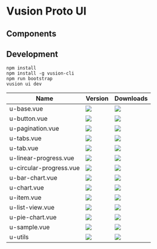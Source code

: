 # Vusion Proto UI

## Components

<table>
    <thead><tr><th>Name</th><th>Version</th><th>Downloads</th></thead>
    <tbody>
<tr>
    <td>u-base.vue</td>
    <td><a href="https://www.npmjs.com/package/u-base.vue"><img src="https://img.shields.io/npm/v/u-base.vue.svg?style=flat-square"></a></td>
    <td><a href="https://www.npmjs.com/package/u-base.vue"><img src="https://img.shields.io/npm/dm/u-base.vue.svg?style=flat-square"></a></td>
</tr>
<tr>
    <td>u-button.vue</td>
    <td><a href="https://www.npmjs.com/package/u-button.vue"><img src="https://img.shields.io/npm/v/u-button.vue.svg?style=flat-square"></a></td>
    <td><a href="https://www.npmjs.com/package/u-button.vue"><img src="https://img.shields.io/npm/dm/u-button.vue.svg?style=flat-square"></a></td>
</tr>
<tr>
    <td>u-pagination.vue</td>
    <td><a href="https://www.npmjs.com/package/u-pagination.vue"><img src="https://img.shields.io/npm/v/u-pagination.vue.svg?style=flat-square"></a></td>
    <td><a href="https://www.npmjs.com/package/u-pagination.vue"><img src="https://img.shields.io/npm/dm/u-pagination.vue.svg?style=flat-square"></a></td>
</tr>
<tr>
    <td>u-tabs.vue</td>
    <td><a href="https://www.npmjs.com/package/u-tabs.vue"><img src="https://img.shields.io/npm/v/u-tabs.vue.svg?style=flat-square"></a></td>
    <td><a href="https://www.npmjs.com/package/u-tabs.vue"><img src="https://img.shields.io/npm/dm/u-tabs.vue.svg?style=flat-square"></a></td>
</tr>
<tr>
    <td>u-tab.vue</td>
    <td><a href="https://www.npmjs.com/package/u-tab.vue"><img src="https://img.shields.io/npm/v/u-tab.vue.svg?style=flat-square"></a></td>
    <td><a href="https://www.npmjs.com/package/u-tab.vue"><img src="https://img.shields.io/npm/dm/u-tab.vue.svg?style=flat-square"></a></td>
</tr>
<tr>
    <td>u-linear-progress.vue</td>
    <td><a href="https://www.npmjs.com/package/u-linear-progress.vue"><img src="https://img.shields.io/npm/v/u-linear-progress.vue.svg?style=flat-square"></a></td>
    <td><a href="https://www.npmjs.com/package/u-linear-progress.vue"><img src="https://img.shields.io/npm/dm/u-linear-progress.vue.svg?style=flat-square"></a></td>
</tr>
<tr>
    <td>u-circular-progress.vue</td>
    <td><a href="https://www.npmjs.com/package/u-circular-progress.vue"><img src="https://img.shields.io/npm/v/u-circular-progress.vue.svg?style=flat-square"></a></td>
    <td><a href="https://www.npmjs.com/package/u-circular-progress.vue"><img src="https://img.shields.io/npm/dm/u-circular-progress.vue.svg?style=flat-square"></a></td>
</tr>
<tr>
    <td>u-bar-chart.vue</td>
    <td><a href="https://www.npmjs.com/package/u-bar-chart.vue"><img src="https://img.shields.io/npm/v/u-bar-chart.vue.svg?style=flat-square"></a></td>
    <td><a href="https://www.npmjs.com/package/u-bar-chart.vue"><img src="https://img.shields.io/npm/dm/u-bar-chart.vue.svg?style=flat-square"></a></td>
</tr>
<tr>
    <td>u-chart.vue</td>
    <td><a href="https://www.npmjs.com/package/u-chart.vue"><img src="https://img.shields.io/npm/v/u-chart.vue.svg?style=flat-square"></a></td>
    <td><a href="https://www.npmjs.com/package/u-chart.vue"><img src="https://img.shields.io/npm/dm/u-chart.vue.svg?style=flat-square"></a></td>
</tr>

<tr>
    <td>u-item.vue</td>
    <td><a href="https://www.npmjs.com/package/u-item.vue"><img src="https://img.shields.io/npm/v/u-item.vue.svg?style=flat-square"></a></td>
    <td><a href="https://www.npmjs.com/package/u-item.vue"><img src="https://img.shields.io/npm/dm/u-item.vue.svg?style=flat-square"></a></td>
</tr>

<tr>
    <td>u-list-view.vue</td>
    <td><a href="https://www.npmjs.com/package/u-list-view.vue"><img src="https://img.shields.io/npm/v/u-list-view.vue.svg?style=flat-square"></a></td>
    <td><a href="https://www.npmjs.com/package/u-list-view.vue"><img src="https://img.shields.io/npm/dm/u-list-view.vue.svg?style=flat-square"></a></td>
</tr>
<tr>
    <td>u-pie-chart.vue</td>
    <td><a href="https://www.npmjs.com/package/u-pie-chart.vue"><img src="https://img.shields.io/npm/v/u-pie-chart.vue.svg?style=flat-square"></a></td>
    <td><a href="https://www.npmjs.com/package/u-pie-chart.vue"><img src="https://img.shields.io/npm/dm/u-pie-chart.vue.svg?style=flat-square"></a></td>
</tr>
<tr>
    <td>u-sample.vue</td>
    <td><a href="https://www.npmjs.com/package/u-sample.vue"><img src="https://img.shields.io/npm/v/u-sample.vue.svg?style=flat-square"></a></td>
    <td><a href="https://www.npmjs.com/package/u-sample.vue"><img src="https://img.shields.io/npm/dm/u-sample.vue.svg?style=flat-square"></a></td>
</tr>
<tr>
    <td>u-utils</td>
    <td><a href="https://www.npmjs.com/package/u-utils"><img src="https://img.shields.io/npm/v/u-utils.svg?style=flat-square"></a></td>
    <td><a href="https://www.npmjs.com/package/u-utils"><img src="https://img.shields.io/npm/dm/u-utils.svg?style=flat-square"></a></td>
</tr>

## Development

``` shell
npm install
npm install -g vusion-cli
npm run bootstrap
vusion ui dev
```
